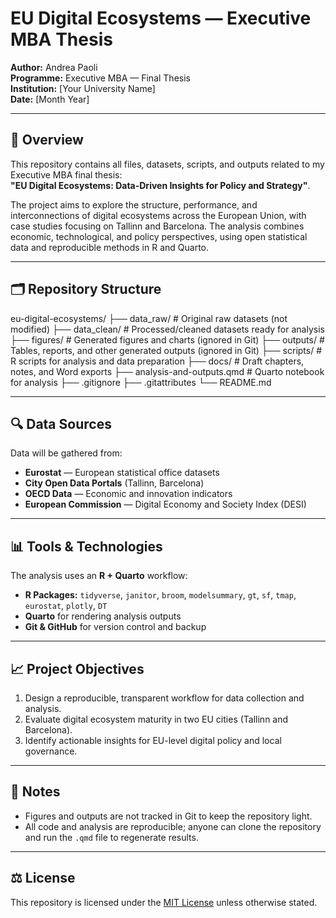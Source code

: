 # EU Digital Ecosystems — Executive MBA Thesis

**Author:** Andrea Paoli  
**Programme:** Executive MBA — Final Thesis  
**Institution:** [Your University Name]  
**Date:** [Month Year]  

---

## 📖 Overview

This repository contains all files, datasets, scripts, and outputs related to my Executive MBA final thesis:  
**"EU Digital Ecosystems: Data-Driven Insights for Policy and Strategy"**.

The project aims to explore the structure, performance, and interconnections of digital ecosystems across the European Union, with case studies focusing on Tallinn and Barcelona. The analysis combines economic, technological, and policy perspectives, using open statistical data and reproducible methods in R and Quarto.

---

## 🗂 Repository Structure

eu-digital-ecosystems/
├── data_raw/ # Original raw datasets (not modified)
├── data_clean/ # Processed/cleaned datasets ready for analysis
├── figures/ # Generated figures and charts (ignored in Git)
├── outputs/ # Tables, reports, and other generated outputs (ignored in Git)
├── scripts/ # R scripts for analysis and data preparation
├── docs/ # Draft chapters, notes, and Word exports
├── analysis-and-outputs.qmd # Quarto notebook for analysis
├── .gitignore
├── .gitattributes
└── README.md


---

## 🔍 Data Sources

Data will be gathered from:
- **Eurostat** — European statistical office datasets
- **City Open Data Portals** (Tallinn, Barcelona)
- **OECD Data** — Economic and innovation indicators
- **European Commission** — Digital Economy and Society Index (DESI)

---

## 📊 Tools & Technologies

The analysis uses an **R + Quarto** workflow:
- **R Packages:** `tidyverse`, `janitor`, `broom`, `modelsummary`, `gt`, `sf`, `tmap`, `eurostat`, `plotly`, `DT`
- **Quarto** for rendering analysis outputs
- **Git & GitHub** for version control and backup

---

## 📈 Project Objectives

1. Design a reproducible, transparent workflow for data collection and analysis.
2. Evaluate digital ecosystem maturity in two EU cities (Tallinn and Barcelona).
3. Identify actionable insights for EU-level digital policy and local governance.

---

## 📌 Notes

- Figures and outputs are not tracked in Git to keep the repository light.
- All code and analysis are reproducible; anyone can clone the repository and run the `.qmd` file to regenerate results.

---

## ⚖️ License

This repository is licensed under the [MIT License](LICENSE) unless otherwise stated.
